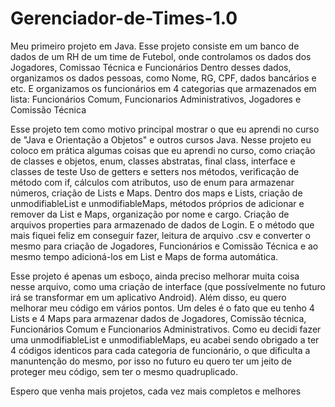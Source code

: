 # Gerenciador-de-Times-1.0
Meu primeiro projeto em Java. Esse projeto consiste em um banco de dados de um RH de um time de Futebol, onde controlamos os dados dos Jogadores, Comissao Técnica e Funcionários
Dentro desses dados, organizamos os dados pessoas, como Nome, RG, CPF, dados bancários e etc. E organizamos os funcionários em 4 categorias que armazenados em lista: Funcionários Comum, Funcionarios Administrativos, Jogadores e Comissão Técnica

Esse projeto tem como motivo principal mostrar o que eu aprendi no curso de "Java e Orientação a Objetos" e outros cursos Java.
Nesse projeto eu coloco em prática algumas coisas que eu aprendi no curso, como criação de classes e objetos, enum, classes abstratas, final class, interface e classes de teste
Uso de getters e setters nos métodos, verificação de método com if, cálculos com atributos, uso de enum para armazenar números, criação de Lists e Maps.
Dentro dos maps e Lists, criação de unmodifiableList e unmodifiableMaps, métodos próprios de adicionar e remover da List e Maps, organização por nome e cargo.
Criação de arquivos properties para armazenado de dados de Login.
E o método que mais fiquei feliz em conseguir fazer, leitura de arquivo .csv e converter o mesmo para criação de Jogadores, Funcionários e Comissão Técnica e ao mesmo tempo adicioná-los em List e Maps de forma automática.

Esse projeto é apenas um esboço, ainda preciso melhorar muita coisa nesse arquivo, como uma criação de interface (que possívelmente no futuro irá se transformar em um aplicativo Android).
Além disso, eu quero melhorar meu código em vários pontos. Um deles é o fato que eu tenho 4 Lists e 4 Maps para armazenar dados de Jogadores, Comissão técnica, Funcionários Comum e Funcionarios Administrativos.
Como eu decidi fazer uma unmodifiableList e unmodifiableMaps, eu acabei sendo obrigado a ter 4 códigos identicos para cada categoria de funcionário, o que dificulta a manuntenção do mesmo, por isso no futuro eu quero ter um jeito de proteger meu código, sem ter o mesmo quadruplicado.

Espero que venha mais projetos, cada vez mais completos e melhores
